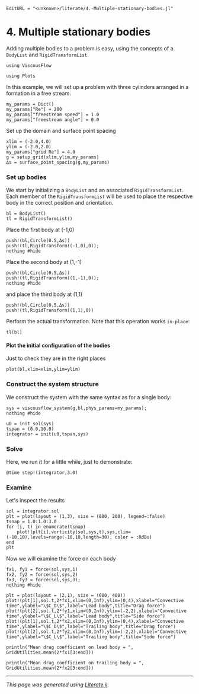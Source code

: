 ```@meta
EditURL = "<unknown>/literate/4.-Multiple-stationary-bodies.jl"
```

# 4. Multiple stationary bodies
Adding multiple bodies to a problem is easy, using the concepts of a `BodyList`
and `RigidTransformList`.

````@example 4.-Multiple-stationary-bodies
using ViscousFlow
````

````@example 4.-Multiple-stationary-bodies
using Plots
````

In this example, we will set up a problem with three cylinders arranged in a
formation in a free stream.

````@example 4.-Multiple-stationary-bodies
my_params = Dict()
my_params["Re"] = 200
my_params["freestream speed"] = 1.0
my_params["freestream angle"] = 0.0
````

Set up the domain and surface point spacing

````@example 4.-Multiple-stationary-bodies
xlim = (-2.0,4.0)
ylim = (-2.0,2.0)
my_params["grid Re"] = 4.0
g = setup_grid(xlim,ylim,my_params)
Δs = surface_point_spacing(g,my_params)
````

### Set up bodies
We start by initializing a `BodyList` and an associated `RigidTransformList`.
Each member of the `RigidTransformList` will be used to place the respective body in
the correct position and orientation.

````@example 4.-Multiple-stationary-bodies
bl = BodyList()
tl = RigidTransformList()
````

Place the first body at (-1,0)

````@example 4.-Multiple-stationary-bodies
push!(bl,Circle(0.5,Δs))
push!(tl,RigidTransform((-1,0),0));
nothing #hide
````

Place the second body at (1,-1)

````@example 4.-Multiple-stationary-bodies
push!(bl,Circle(0.5,Δs))
push!(tl,RigidTransform((1,-1),0));
nothing #hide
````

and place the third body at (1,1)

````@example 4.-Multiple-stationary-bodies
push!(bl,Circle(0.5,Δs))
push!(tl,RigidTransform((1,1),0))
````

Perform the actual transformation. Note that this operation works `in-place`:

````@example 4.-Multiple-stationary-bodies
tl(bl)
````

#### Plot the initial configuration of the bodies
Just to check they are in the right places

````@example 4.-Multiple-stationary-bodies
plot(bl,xlim=xlim,ylim=ylim)
````

### Construct the system structure
We construct the system with the same syntax as for a single body:

````@example 4.-Multiple-stationary-bodies
sys = viscousflow_system(g,bl,phys_params=my_params);
nothing #hide
````

````@example 4.-Multiple-stationary-bodies
u0 = init_sol(sys)
tspan = (0.0,10.0)
integrator = init(u0,tspan,sys)
````

### Solve
Here, we run it for a little while, just to demonstrate:

````@example 4.-Multiple-stationary-bodies
@time step!(integrator,3.0)
````

### Examine
Let's inspect the results

````@example 4.-Multiple-stationary-bodies
sol = integrator.sol
plt = plot(layout = (1,3), size = (800, 200), legend=:false)
tsnap = 1.0:1.0:3.0
for (i, t) in enumerate(tsnap)
    plot!(plt[i],vorticity(sol,sys,t),sys,clim=(-10,10),levels=range(-10,10,length=30), color = :RdBu)
end
plt
````

Now we will examine the force on each body

````@example 4.-Multiple-stationary-bodies
fx1, fy1 = force(sol,sys,1)
fx2, fy2 = force(sol,sys,2)
fx3, fy3 = force(sol,sys,3);
nothing #hide
````

````@example 4.-Multiple-stationary-bodies
plt = plot(layout = (2,1), size = (600, 400))
plot!(plt[1],sol.t,2*fx1,xlim=(0,Inf),ylim=(0,4),xlabel="Convective time",ylabel="\$C_D\$",label="Lead body",title="Drag force")
plot!(plt[2],sol.t,2*fy1,xlim=(0,Inf),ylim=(-2,2),xlabel="Convective time",ylabel="\$C_L\$",label="Lead body",title="Side force")
plot!(plt[1],sol.t,2*fx2,xlim=(0,Inf),ylim=(0,4),xlabel="Convective time",ylabel="\$C_D\$",label="Trailing body",title="Drag force")
plot!(plt[2],sol.t,2*fy2,xlim=(0,Inf),ylim=(-2,2),xlabel="Convective time",ylabel="\$C_L\$",label="Trailing body",title="Side force")
````

````@example 4.-Multiple-stationary-bodies
println("Mean drag coefficient on lead body = ", GridUtilities.mean(2*fx1[3:end]))
````

````@example 4.-Multiple-stationary-bodies
println("Mean drag coefficient on trailing body = ", GridUtilities.mean(2*fx2[3:end]))
````

---

*This page was generated using [Literate.jl](https://github.com/fredrikekre/Literate.jl).*

